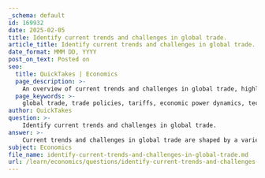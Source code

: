 ```yaml
---
_schema: default
id: 169932
date: 2025-02-05
title: Identify current trends and challenges in global trade.
article_title: Identify current trends and challenges in global trade.
date_format: MMM DD, YYYY
post_on_text: Posted on
seo:
  title: QuickTakes | Economics
  page_description: >-
    An overview of current trends and challenges in global trade, highlighting the impact of trade policies, tariffs, technological advancements, and shifting economic relationships.
  page_keywords: >-
    global trade, trade policies, tariffs, economic power dynamics, technological advancements, geopolitical relationships, trade agreements, supply chains, economic growth, export reliance, international trade tensions, trade negotiations, competitive edge, NAFTA, U.S.-Canada relations, global economy
author: QuickTakes
question: >-
    Identify current trends and challenges in global trade.
answer: >-
    Current trends and challenges in global trade are shaped by a variety of factors, including economic power dynamics, trade policies, technological advancements, and geopolitical relationships. Here are some key trends and challenges:\n\n1. **Trade Policies and Tariffs**: Major economies, particularly the United States and the European Union, continue to influence global trade through their tariff policies and trade agreements. The imposition of tariffs can lead to retaliatory measures from other countries, which can disrupt global supply chains and alter trade relationships. For instance, recent tariff disputes have strained relationships between the U.S. and its trading partners, prompting countries to seek new agreements or renegotiate existing ones.\n\n2. **Technological Advancements**: Countries that excel in technological innovation, such as the U.S. and China, gain a competitive edge in global markets. Technological advancements can enhance productivity and reduce costs, allowing these nations to dominate sectors like electronics and telecommunications. However, this also creates challenges for countries that may struggle to keep pace with rapid technological changes, potentially widening the gap in economic power.\n\n3. **Strained Trade Relationships**: The imposition of tariffs can lead to reevaluations of trade partnerships. For example, the U.S.-Canada relationship has been affected by tariff policies, prompting discussions around new trade agreements. The North American Free Trade Agreement (NAFTA) is an example of how countries may seek to negotiate terms that promote free trade while addressing the challenges posed by tariffs.\n\n4. **Global Economic Impact**: Increased tariffs can lead to reduced trade volumes, which can negatively impact global supply chains and economic growth. Countries that rely heavily on exports may experience economic slowdowns, creating ripple effects across the global economy. This interconnectedness means that economic challenges in one region can have far-reaching consequences.\n\n5. **Economic Relationships and Trade Agreements**: The dynamics of global trade are continuously evolving as countries negotiate new agreements to reduce or eliminate tariffs. The ongoing shifts in trade relationships necessitate a careful analysis of how these changes will impact economic interactions on a global scale.\n\nIn summary, the current landscape of global trade is characterized by complex interactions between trade policies, technological advancements, and economic relationships. Understanding these dynamics is crucial for navigating the challenges and opportunities that arise in the global marketplace.
subject: Economics
file_name: identify-current-trends-and-challenges-in-global-trade.md
url: /learn/economics/questions/identify-current-trends-and-challenges-in-global-trade
---
```


&nbsp;